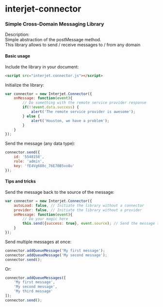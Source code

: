 # interjet-connector
### Simple Cross-Domain Messaging Library <br>

Description: <br>
Simple abstraction of the postMessage method. <br>
This library allows to send / receive messages to / from any domain
#### Basic usage
Include the library in your document: 
```html
<script src="interjet.connector.js"></script>
```
Initialize the library:
```js
var connector = new Interjet.Connector({
    onMessage: function(event){
        // Do something with the remote service provider response
        if(!!event.data.success) {
            alert('The remote service provider is awesome');
        } else {
            alert('Houston, we have a problem');
        }
    }
});
```
Send the message (any data type):
```js
connector.send({
    id: '5548158',
    role: 'admin',
    key: 'fE4Vg688c_76E78B5vo8u'
});
```
#### Tips and tricks
Send the message back to the source of the message:
```js
var connector = new Interjet.Connector({
    autoLoad: false, // Initiate the library without a connector
    provider: false, // Initiate the library without a provider
    onMessage: function(event){
        // Do your magic here
        this.send({success: true}, event.source); // Send the message to the source
    }
});
```
Send multiple messages at once:
```js
connector.addQueueMessage('My first message');
connector.addQueueMessage('My second message');
connector.send();
```
Or:
```js
connector.addQueueMessages([
    'My first message', 
    'My second message', 
    'My third message'
]);
connector.send();
```